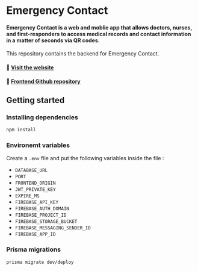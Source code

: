 # Emergency Contact
#### Emergency Contact is a web and moblie app that allows doctors, nurses, and first-responders to access medical records and contact information in a matter of seconds via QR codes.

This repository contains the backend for Emergency Contact.  

#### 🔗 [Visit the website](https://emergencycontact.vedantyadu.online/)
#### 🔗 [Frontend Github repository](https://github.com/vedantyadu/emergency-contact-frontend)

## Getting started
### Installing dependencies
```bash
npm install
```
### Environemt variables
Create a `.env` file and put the following variables inside the file :
 - `DATABASE_URL`
 - `PORT`
 - `FRONTEND_ORIGIN`
 - `JWT_PRIVATE_KEY`
 - `EXPIRE_MS`
 - `FIREBASE_API_KEY`
 - `FIREBASE_AUTH_DOMAIN`
 - `FIREBASE_PROJECT_ID`
 - `FIREBASE_STORAGE_BUCKET`
 - `FIREBASE_MESSAGING_SENDER_ID`
 - `FIREBASE_APP_ID`
### Prisma migrations
```bash
prisma migrate dev/deploy
```